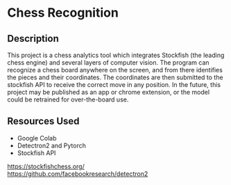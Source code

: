 # Chess Recognition 

## Description

This project is a chess analytics tool which integrates Stockfish (the leading chess engine) and several layers of computer vision. The program can recognize a chess board anywhere on the screen, and from there identifies the pieces and their coordinates. The coordinates are then submitted to the stockfish API to receive the correct move in any position. In the future, this project may be published as an app or chrome extension, or the model could be retrained for over-the-board use. 

## Resources Used

* Google Colab
* Detectron2 and Pytorch
* Stockfish API

https://stockfishchess.org/
https://github.com/facebookresearch/detectron2
